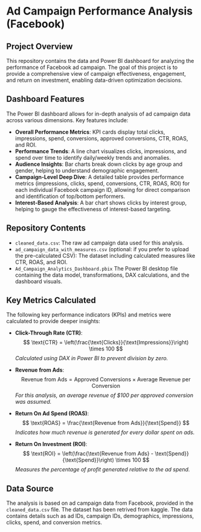 # Ad Campaign Performance Analysis (Facebook)

## Project Overview

This repository contains the data and Power BI dashboard for analyzing the performance of Facebook ad campaign. 
The goal of this project is to provide a comprehensive view of campaign effectiveness, engagement, and return on investment, enabling data-driven optimization decisions.

## Dashboard Features

The Power BI dashboard allows for in-depth analysis of ad campaign data across various dimensions. Key features include:

* **Overall Performance Metrics**: KPI cards display total clicks, impressions, spend, conversions, approved conversions, CTR, ROAS, and ROI.
* **Performance Trends**: A line chart visualizes clicks, impressions, and spend over time to identify daily/weekly trends and anomalies.
* **Audience Insights**: Bar charts break down clicks by age group and gender, helping to understand demographic engagement.
* **Campaign-Level Deep Dive**: A detailed table provides performance metrics (impressions, clicks, spend, conversions, CTR, ROAS, ROI) for each individual Facebook campaign ID, allowing for direct comparison and identification of top/bottom performers.
* **Interest-Based Analysis**: A bar chart shows clicks by interest group, helping to gauge the effectiveness of interest-based targeting.

## Repository Contents

* `cleaned_data.csv`: The raw ad campaign data used for this analysis.
* `ad_campaign_data_with_measures.csv` (optional: if you prefer to upload the pre-calculated CSV): The dataset including calculated measures like CTR, ROAS, and ROI.
* `Ad_Campaign_Analytics_Dashboard.pbix` The Power BI desktop file containing the data model, transformations, DAX calculations, and the dashboard visuals.

## Key Metrics Calculated

The following key performance indicators (KPIs) and metrics were calculated to provide deeper insights:

* **Click-Through Rate (CTR)**:
    $$ \text{CTR} = \left(\frac{\text{Clicks}}{\text{Impressions}}\right) \times 100 $$
    *Calculated using DAX in Power BI to prevent division by zero.*

* **Revenue from Ads**:
    $$ \text{Revenue from Ads} = \text{Approved Conversions} \times \text{Average Revenue per Conversion} $$
    *For this analysis, an average revenue of $100 per approved conversion was assumed.*

* **Return On Ad Spend (ROAS)**:
    $$ \text{ROAS} = \frac{\text{Revenue from Ads}}{\text{Spend}} $$
    *Indicates how much revenue is generated for every dollar spent on ads.*

* **Return On Investment (ROI)**:
    $$ \text{ROI} = \left(\frac{\text{Revenue from Ads} - \text{Spend}}{\text{Spend}}\right) \times 100 $$
    *Measures the percentage of profit generated relative to the ad spend.*


## Data Source

The analysis is based on ad campaign data from Facebook, provided in the `cleaned_data.csv` file. The dataset has been retrived from kaggle.
The data contains details such as ad IDs, campaign IDs, demographics, impressions, clicks, spend, and conversion metrics.

